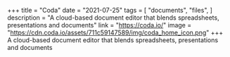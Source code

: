 +++
title = "Coda"
date = "2021-07-25"
tags = [
    "documents",
    "files",
]
description = "A cloud-based document editor that blends spreadsheets, presentations and documents"
link = "https://coda.io/"
image = "https://cdn.coda.io/assets/711c59147589/img/coda_home_icon.png"
+++
A cloud-based document editor that blends spreadsheets, presentations and documents